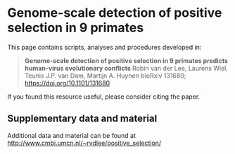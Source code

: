 # Genome-scale detection of positive selection in 9 primates

This page contains scripts, analyses and procedures developed in:

> **Genome-scale detection of positive selection in 9 primates predicts human-virus evolutionary conflicts**
> Robin van der Lee, Laurens Wiel, Teunis J.P. van Dam, Martijn A. Huynen
> bioRxiv 131680; https://doi.org/10.1101/131680

If you found this resource useful, please consider citing the paper.

## Supplementary data and material

Additional data and material can be found at http://www.cmbi.umcn.nl/~rvdlee/positive_selection/






